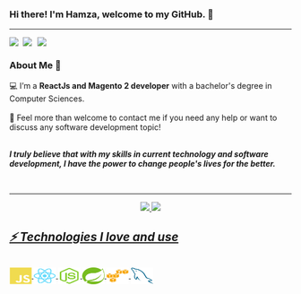 ### Hi there! I'm Hamza, welcome to my GitHub. 🌱

<hr />

<a href="https://www.linkedin.com/in/murilo-marques-b42760115/](https://www.linkedin.com/in/humzanadeem/">
  <img align="left" width="24px" src="https://cdn.jsdelivr.net/npm/simple-icons@v3/icons/linkedin.svg"  />
</a>
<a href="mailto:imhumzanadeem@gmail.com">
  <img align="left" width="26px" src="https://cdn.jsdelivr.net/npm/simple-icons@v3/icons/gmail.svg" />
</a>
<a href="https://twitter.com/Hamxa_Sayys">
  <img align="left" width="26px" src="https://cdn.jsdelivr.net/npm/simple-icons@v3/icons/twitter.svg" />
</a>

<br/>

### About Me 🚀
💻 I’m a **ReactJs and Magento 2 developer** with a bachelor's degree in Computer Sciences. </br> </br>
💬 Feel more than welcome to contact me if you need any help or want to discuss any software development topic! </br></br>
   
 <b><i>I truly believe that with my skills in current technology and software development, I have the power to change people's lives for the better. 
    
<br/>
<hr />

<div align="center">
  <a href="https://github.com/imhumza">
  <img height="180em" src="https://github-readme-stats.vercel.app/api?username=imhumza&show_icons=true&theme=gradient&include_all_commits=true&count_private=true"/>
  <img height="180em" src="https://github-readme-stats.vercel.app/api/top-langs/?username=imhumza&layout=compact&langs_count=7&theme=gradient"/>
</div>

## ⚡ Technologies I love and use
  
<div style="display: inline_block"><br>
  <img align="center" alt="js" height="30" width="40" src="https://raw.githubusercontent.com/devicons/devicon/master/icons/javascript/javascript-plain.svg">
  <img align="center" alt="react" height="30" width="40" src="https://raw.githubusercontent.com/devicons/devicon/master/icons/react/react-original.svg">
  <img align="center" alt="Node" height="30" width="40" src="https://raw.githubusercontent.com/devicons/devicon/master/icons/nodejs/nodejs-original.svg">
  <img align="center" alt="Spring" height="30" width="40" src="https://raw.githubusercontent.com/devicons/devicon/master/icons/spring/spring-original.svg">
  <img align="center" alt="AWS" height="30" width="40" src="https://raw.githubusercontent.com/devicons/devicon/master/icons/amazonwebservices/amazonwebservices-original.svg">
  <img align="center" alt="MySQL" height="30" width="40" src="https://raw.githubusercontent.com/devicons/devicon/master/icons/mysql/mysql-original.svg">
                                                              
</div>
